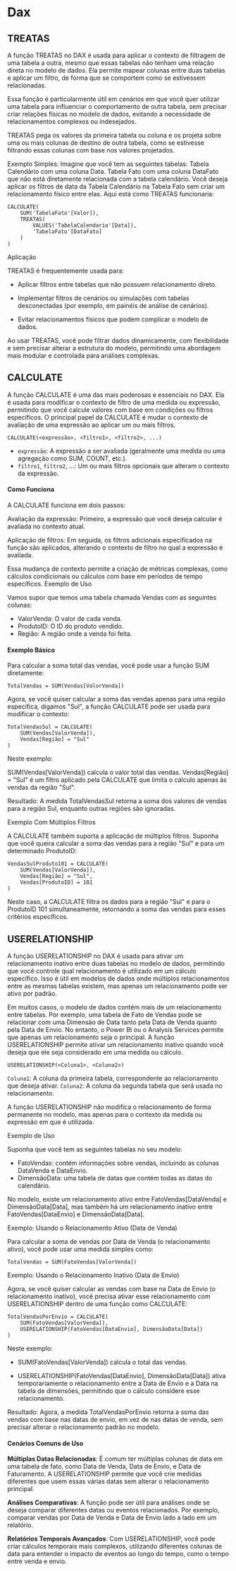 # Dax

## TREATAS 

A função TREATAS no DAX é usada para aplicar o contexto de filtragem de uma tabela a outra, mesmo que essas tabelas não tenham uma relação direta no modelo de dados. Ela permite mapear colunas entre duas tabelas e aplicar um filtro, de forma que se comportem como se estivessem relacionadas.

Essa função é particularmente útil em cenários em que você quer utilizar uma tabela para influenciar o comportamento de outra tabela, sem precisar criar relações físicas no modelo de dados, evitando a necessidade de relacionamentos complexos ou indesejados.


TREATAS pega os valores da primeira tabela ou coluna e os projeta sobre uma ou mais colunas de destino de outra tabela, como se estivesse filtrando essas colunas com base nos valores projetados.


Exemplo Simples:
Imagine que você tem as seguintes tabelas:
Tabela Calendário com uma coluna Data.
Tabela Fato com uma coluna DataFato que não está diretamente relacionada com a tabela calendário.
Você deseja aplicar os filtros de data da Tabela Calendário na Tabela Fato sem criar um relacionamento físico entre elas.
Aqui está como TREATAS funcionaria:
 
    CALCULATE(
        SUM('TabelaFato'[Valor]),
        TREATAS(
            VALUES('TabelaCalendario'[Data]), 
            'TabelaFato'[DataFato]
        )
    )

Aplicação

TREATAS é frequentemente usada para:

- Aplicar filtros entre tabelas que não possuem relacionamento direto.

- Implementar filtros de cenários ou simulações com tabelas desconectadas (por exemplo, em painéis de análise de cenários).

- Evitar relacionamentos físicos que podem complicar o modelo de dados.

Ao usar TREATAS, você pode filtrar dados dinamicamente, com flexibilidade e sem precisar alterar a estrutura do modelo, permitindo uma abordagem mais modular e controlada para análises complexas.


## CALCULATE

A função CALCULATE é uma das mais poderosas e essenciais no DAX. Ela é usada para modificar o contexto de filtro de uma medida ou expressão, permitindo que você calcule valores com base em condições ou filtros específicos. O principal papel da CALCULATE é mudar o contexto de avaliação de uma expressão ao aplicar um ou mais filtros.

    CALCULATE(<expressão>, <filtro1>, <filtro2>, ...)


- `expressão`: A expressão a ser avaliada (geralmente uma medida ou uma agregação como SUM, COUNT, etc.).
- `filtro1`, `filtro2`, ...: Um ou mais filtros opcionais que alteram o contexto da expressão.

#### Como Funciona

A CALCULATE funciona em dois passos:

Avaliação da expressão: Primeiro, a expressão que você deseja calcular é avaliada no contexto atual.

Aplicação de filtros: Em seguida, os filtros adicionais especificados na função são aplicados, alterando o contexto de filtro no qual a expressão é avaliada.

Essa mudança de contexto permite a criação de métricas complexas, como cálculos condicionais ou cálculos com base em períodos de tempo específicos.
Exemplo de Uso

Vamos supor que temos uma tabela chamada Vendas com as seguintes colunas:

- ValorVenda: O valor de cada venda.
- ProdutoID: O ID do produto vendido.
- Região: A região onde a venda foi feita.

#### Exemplo Básico

Para calcular a soma total das vendas, você pode usar a função SUM diretamente:

    TotalVendas = SUM(Vendas[ValorVenda])

Agora, se você quiser calcular a soma das vendas apenas para uma região específica, digamos "Sul", a função CALCULATE pode ser usada para modificar o contexto:

    TotalVendasSul = CALCULATE(
        SUM(Vendas[ValorVenda]),
        Vendas[Região] = "Sul"
    )

Neste exemplo:

SUM(Vendas[ValorVenda]) calcula o valor total das vendas.
Vendas[Região] = "Sul" é um filtro aplicado pela CALCULATE que limita o cálculo apenas às vendas da região "Sul".

Resultado: A medida TotalVendasSul retorna a soma dos valores de vendas para a região Sul, enquanto outras regiões são ignoradas.

Exemplo Com Múltiplos Filtros

A CALCULATE também suporta a aplicação de múltiplos filtros. Suponha que você queira calcular a soma das vendas para a região "Sul" e para um determinado ProdutoID:

    VendasSulProduto101 = CALCULATE(
        SUM(Vendas[ValorVenda]),
        Vendas[Região] = "Sul",
        Vendas[ProdutoID] = 101
    )

Neste caso, a CALCULATE filtra os dados para a região "Sul" e para o ProdutoID 101 simultaneamente, retornando a soma das vendas para esses critérios específicos.


## USERELATIONSHIP 

A função USERELATIONSHIP no DAX é usada para ativar um relacionamento inativo entre duas tabelas no modelo de dados, permitindo que você controle qual relacionamento é utilizado em um cálculo específico. Isso é útil em modelos de dados onde múltiplos relacionamentos entre as mesmas tabelas existem, mas apenas um relacionamento pode ser ativo por padrão.

Em muitos casos, o modelo de dados contém mais de um relacionamento entre tabelas. Por exemplo, uma tabela de Fato de Vendas pode se relacionar com uma Dimensão de Data tanto pela Data de Venda quanto pela Data de Envio. No entanto, o Power BI ou o Analysis Services permite que apenas um relacionamento seja o principal. A função USERELATIONSHIP permite ativar um relacionamento inativo quando você deseja que ele seja considerado em uma medida ou cálculo.


    USERELATIONSHIP(<Coluna1>, <Coluna2>)

`Coluna1`: A coluna da primeira tabela, correspondente ao relacionamento que deseja ativar.
`Coluna2`: A coluna da segunda tabela que será usada no relacionamento.

A função USERELATIONSHIP não modifica o relacionamento de forma permanente no modelo, mas apenas para o contexto da medida ou expressão em que é utilizada.

Exemplo de Uso

Suponha que você tem as seguintes tabelas no seu modelo:

- FatoVendas: contém informações sobre vendas, incluindo as colunas DataVenda e DataEnvio.
- DimensãoData: uma tabela de datas que contém todas as datas do calendário.

No modelo, existe um relacionamento ativo entre FatoVendas[DataVenda] e DimensãoData[Data], mas também há um relacionamento inativo entre FatoVendas[DataEnvio] e DimensãoData[Data].

Exemplo: Usando o Relacionamento Ativo (Data de Venda)

Para calcular a soma de vendas por Data de Venda (o relacionamento ativo), você pode usar uma medida simples como:

    TotalVendas = SUM(FatoVendas[ValorVenda])

Exemplo: Usando o Relacionamento Inativo (Data de Envio)

Agora, se você quiser calcular as vendas com base na Data de Envio (o relacionamento inativo), você precisa ativar esse relacionamento com USERELATIONSHIP dentro de uma função como CALCULATE:

    TotalVendasPorEnvio = CALCULATE(
        SUM(FatoVendas[ValorVenda]),
        USERELATIONSHIP(FatoVendas[DataEnvio], DimensãoData[Data])
    )

Neste exemplo:

- SUM(FatoVendas[ValorVenda]) calcula o total das vendas.

- USERELATIONSHIP(FatoVendas[DataEnvio], DimensãoData[Data]) ativa temporariamente o relacionamento entre a Data de Envio e a Data na tabela de dimensões, permitindo que o cálculo considere esse relacionamento.

Resultado: Agora, a medida TotalVendasPorEnvio retorna a soma das vendas com base nas datas de envio, em vez de nas datas de venda, sem precisar alterar o relacionamento padrão no modelo.

#### Cenários Comuns de Uso

**Múltiplas Datas Relacionadas**: É comum ter múltiplas colunas de data em uma tabela de fato, como Data de Venda, Data de Envio, e Data de Faturamento. A USERELATIONSHIP permite que você crie medidas diferentes que usem essas várias datas sem alterar o relacionamento principal.

**Análises Comparativas**: A função pode ser útil para análises onde se deseja comparar diferentes datas ou eventos relacionados. Por exemplo, comparar vendas por Data de Venda e Data de Envio lado a lado em um relatório.

**Relatórios Temporais Avançados**: Com USERELATIONSHIP, você pode criar cálculos temporais mais complexos, utilizando diferentes colunas de data para entender o impacto de eventos ao longo do tempo, como o tempo entre venda e envio.

